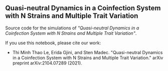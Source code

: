 ## Quasi-neutral Dynamics in a Coinfection System with N Strains and Multiple Trait Variation

Source code for the simulations of _"Quasi-neutral Dynamics in a Coinfection System with N Strains and Multiple Trait Variation"_.

If you use this notebook, please cite our work:

- Thi Minh Thao Le, Erida Gjini, and Sten Madec. "Quasi-neutral Dynamics in a Coinfection System with N Strains and Multiple Trait Variation." arXiv preprint arXiv:2104.07289 (2021).

